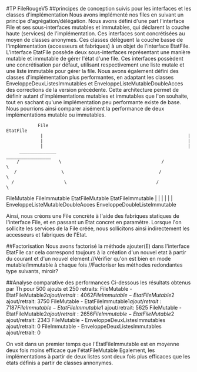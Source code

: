 #TP FileRougeV5
##principes de conception suivis pour les interfaces et les classes d'implémentation
Nous avons implémenté nos files en suivant un principe d'agrégation/délégation.
Nous avons défini d'une part l'interface File et ses sous-interfaces mutables et immutables, qui déclarent la couche haute (services) de l'implémentation.
Ces interfaces sont concrétisées au moyen de classes anonymes. Ces classes délèguent la couche basse de l'implémentation (accesseurs et fabriques) à un objet de l'interface EtatFile.
L'interface EtatFile possède deux sous-interfaces représentant une manière mutable et immutable de gérer l'état d'une file.
Ces interfaces possèdent une concrétisation par défaut, utilisant respectivement une liste mutale et une liste immutable pour gérer la file.
Nous avons également défini des classes d'implémentation plus performantes, en adaptant les classes EnveloppeDeuxListesImmutables et EnveloppeListeMutableDoubleAcces des corrections de la version précédente.
Cette architecture permet de définir autant d'implémentations mutables et immutables que l'on souhaite, tout en sachant qu'une implémentation peu performante existe de base.
Nous pourrions ainsi comparer aisément la performance de deux implémentations mutable ou immutables. 


                File                                                  EtatFile
                 |                                                       |
                 |                                                       |
                 |                                                       |
         ______________                                         _________________
        /               \                                      /                 \
       /                 \                                    /                   \
      /                   \                                  /                     \
 FileMutable            FileImmutable                 EtatFileMutable          EtatFileImmutable
                                                            |                           |
                                                            |                           |
                                                            |                           |
                                             EnveloppeListeMutableDoubleAcces      EnveloppeDoubleListeImmutable

Ainsi, nous créons une File concrète à l'aide des fabriques statiques de l'interface File, et en passant un Etat concret en paramètre.
Lorsque l'on sollicite les services de la File créée, nous sollicitons ainsi indirectement les accesseurs et fabriques de l'Etat.

##Factorisation
Nous avons factorisé la méthode ajouter(E) dans l'interface EtatFile car cela correspond toujours à la création d'un nouvel etat à partir du courant et d'un nouvel element
//Vérifier qu'on est bien en mode mutable/immutable à chaque fois
//Factoriser les méthodes redondantes type suivants, miroir?

##Analyse comparative des performances
Ci-dessous les résultats obtenus par Th pour 500 ajouts et 250 retraits:
FileMutable - EtatFileMutable$2  ajout/retrait: 4062
FileImmutable - EtatFileMutable$2  ajout/retrait: 3750
FileMutable - EtatFileImmutable$1  ajout/retrait: 7187
FileImmutable - EtatFileImmutable$1  ajout/retrait: 5625
FileMutable - EtatFileMutable$2  ajout/retrait: 2656
FileImmutable - EtatFileMutable$2  ajout/retrait: 2343
FileMutable - EnveloppeDeuxListesImmutables  ajout/retrait: 0
FileImmutable - EnveloppeDeuxListesImmutables  ajout/retrait: 0

On voit dans un premier temps que l'EtatFileImmutable est en moyenne deux fois moins efficace que l'étatFileMutable
Egalement, les implémentations à partir de deux listes sont deux fois plus efficaces que les états définis a partir de classes annonymes.
